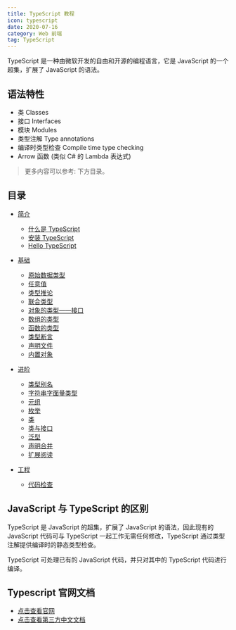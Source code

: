 ```yaml
---
title: TypeScript 教程
icon: typescript
date: 2020-07-16
category: Web 前端
tag: TypeScript
---
```


TypeScript 是一种由微软开发的自由和开源的编程语言，它是 JavaScript 的一个超集，扩展了 JavaScript 的语法。

<!-- more -->

## 语法特性

- 类 Classes
- 接口 Interfaces
- 模块 Modules
- 类型注解 Type annotations
- 编译时类型检查 Compile time type checking
- Arrow 函数 (类似 C# 的 Lambda 表达式)

> 更多内容可以参考: 下方目录。

## 目录

- [简介](intro/readme.md)

  - [什么是 TypeScript](intro/what-is-typescript.md)
  - [安装 TypeScript](intro/get-typescript.md)
  - [Hello TypeScript](intro/hello-typescript.md)

- [基础](basics/readme..md)

  - [原始数据类型](basics/primitive-data-types.md)
  - [任意值](basics/any.md)
  - [类型推论](basics/type-inference.md)
  - [联合类型](basics/union-types.md)
  - [对象的类型——接口](basics/type-of-object-interfaces.md)
  - [数组的类型](basics/type-of-array.md)
  - [函数的类型](basics/type-of-function.md)
  - [类型断言](basics/type-assertion.md)
  - [声明文件](basics/declaration-files.md)
  - [内置对象](basics/built-in-objects.md)

- [进阶](advanced/readme..md)

  - [类型别名](advanced/type-aliases.md)
  - [字符串字面量类型](advanced/string-literal-types.md)
  - [元组](advanced/tuple.md)
  - [枚举](advanced/enum.md)
  - [类](advanced/class.md)
  - [类与接口](advanced/class-and-interfaces.md)
  - [泛型](advanced/generics.md)
  - [声明合并](advanced/declaration-merging.md)
  - [扩展阅读](advanced/further-reading.md)

- [工程](engineering/readme..md)

  - [代码检查](engineering/lint.md)

## JavaScript 与 TypeScript 的区别

TypeScript 是 JavaScript 的超集，扩展了 JavaScript 的语法，因此现有的 JavaScript 代码可与 TypeScript 一起工作无需任何修改，TypeScript 通过类型注解提供编译时的静态类型检查。

TypeScript 可处理已有的 JavaScript 代码，并只对其中的 TypeScript 代码进行编译。

## Typescript 官网文档

- [点击查看官网](http://www.typescriptlang.org/docs/home.html)
- [点击查看第三方中文文档](https://www.tslang.cn/docs/home.html)
